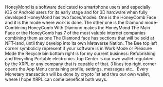 HoneyMond is a software dedicated to smartphone users and especially iOS or Android users for its early stage and for 3D hardware when fully developed
HoneyMond has two faces/modes. One is the HoneyComb Face and it is the mode where work is done. The other one is the Diamond mode- Combining HoneyComb With Diamond makes the HoneyMond
The Main Face or the HoneyComb has 7 of the most valuble internet companies combining them as one
The Diamond face has sections that will be sold at NFT-land, until they develop into its own Metaverse Nation. 
The Bee top left corner symbolicly represent if your software is in Work Mode or Pleasure Mode
the Recycle bin bottom right is for my current business: Refubrishing and Recycling Portable electronics.
top Center is our own wallet regulated by the XRPL or any company that is capable of that.
3 lines top right corner opens the App Menu containing profile, settings, messeges etc... 
Every Monetary transaction will be done by crypto 1st and thru our own wallet, where I hope XRPL can come benefical both ways. 
